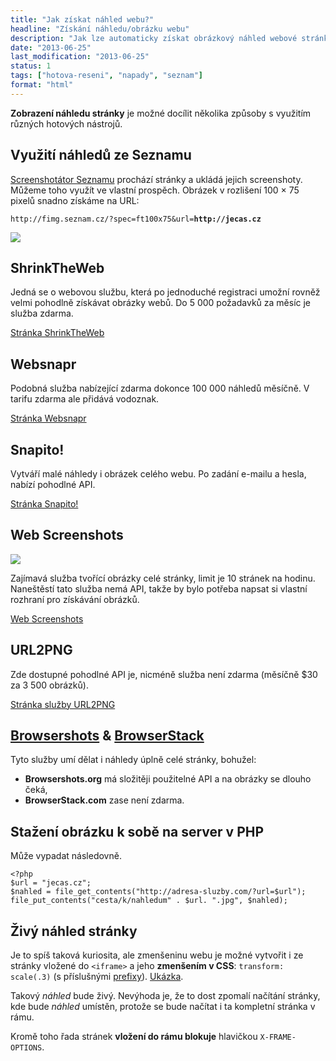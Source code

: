 ```yaml
---
title: "Jak získat náhled webu?"
headline: "Získání náhledu/obrázku webu"
description: "Jak lze automaticky získat obrázkový náhled webové stránky."
date: "2013-06-25"
last_modification: "2013-06-25"
status: 1
tags: ["hotova-reseni", "napady", "seznam"]
format: "html"
---
```


<p><b>Zobrazení náhledu stránky</b> je možné docílit několika způsoby s využitím různých hotových nástrojů.</p>

<h2 id=seznam>Využití náhledů ze Seznamu</h2>
<p><a href='/nahled-seznam'>Screenshotátor Seznamu</a> prochází stránky a ukládá jejich screenshoty. Můžeme toho využít ve vlastní prospěch. Obrázek v rozlišení 100 × 75 pixelů snadno získáme na URL:
<pre><code>http://fimg.seznam.cz/?spec=ft100x75&amp;url=<b>http://jecas.cz</b></code></pre>

<div class=live>
<img src='http://fimg.seznam.cz/?spec=ft100x75&url=http://jecas.cz'>
</div>

<h2 id=shrink>ShrinkTheWeb</h2>
<p>Jedná se o webovou službu, která po jednoduché registraci umožní rovněž velmi pohodlně získávat obrázky webů. Do 5 000 požadavků za měsíc je služba zdarma.

<!--<div class=live>
<img src="http://images.shrinktheweb.com/xino.php?stwembed=1&stwxmax=320&stwymax=240&stwaccesskeyid=15687abbfd12615&stwurl=http://jecas.cz" border=0 />	
</div>-->

<p><a class=button href='http://www.shrinktheweb.com/'>Stránka ShrinkTheWeb</a>

<h2 id=websnapr>Websnapr</h2>
<p>Podobná služba nabízející zdarma dokonce 100 000 náhledů měsíčně. V tarifu zdarma ale přidává vodoznak.
<p><a class=button href='http://www.websnapr.com/'>Stránka Websnapr</a>



<h2 id=snapito>Snapito!</h2>
<p>Vytváří malé náhledy i obrázek celého webu. Po zadání e-mailu a hesla, nabízí pohodlné API.
<!--<div class=live>
<img src='http://api.snapito.com/web/294aa707ee65119289bcdaaddea449ed52fd7d37/mc?url=jecas.cz'>
</div>-->
<p><a class=button href='http://snapito.com/'>Stránka Snapito!</a>



<h2 id=ws>Web Screenshots</h2>
<p><img class=border src='/files/nahledy-webu/ws.png'>
<p>Zajímavá služba tvořící obrázky celé stránky, limit je 10 stránek na hodinu. Naneštěstí tato služba nemá API, takže by bylo potřeba napsat si vlastní rozhraní pro získávání obrázků.
<p><a class=button href='http://ctrlq.org/screenshots/'>Web Screenshots</a>


<h2 id=url2png>URL2PNG</h2>
<p>Zde dostupné pohodlné API je, nicméně služba není zdarma (měsíčně $30 za 3 500 obrázků).
<p><a class=button href='http://url2png.com/'>Stránka služby URL2PNG</a>

<h2><a href='http://browsershots.org/'>Browsershots</a> &amp; <a href='http://www.browserstack.com/'>BrowserStack</a></h2>
<p>Tyto služby umí dělat i náhledy úplně celé stránky, bohužel:

<ul>
<li><b>Browsershots.org</b> má složitěji použitelné API a na obrázky se dlouho čeká,
<li><b>BrowserStack.com</b> zase není zdarma.
</ul>

<h2 id=stazeni-obrazku>Stažení obrázku k sobě na server v PHP</h2>
<p>Může vypadat následovně.
<pre><code>&lt;?php
$url = "jecas.cz";
$nahled = file_get_contents("http://adresa-sluzby.com/?url=$url");
file_put_contents("cesta/k/nahledum" . $url. ".jpg", $nahled);</code></pre>

<h2 id="zivy-nahled">Živý náhled stránky</h2>
<p>Je to spíš taková kuriosita, ale zmenšeninu webu je možné vytvořit i ze stránky vložené do <code>&lt;iframe></code> a jeho <b>zmenšením v CSS</b>: <code>transform: scale(.3)</code> (s příslušnými <a href="/css-prefixy">prefixy</a>). <a href="https://kod.djpw.cz/wqv">Ukázka</a>.</p>

<p>Takový <i>náhled</i> bude živý. Nevýhoda je, že to dost zpomalí načítání stránky, kde bude <i>náhled</i> umístěn, protože se bude načítat i ta kompletní stránka v rámu.</p>

<p>Kromě toho řada stránek <b>vložení do rámu blokuje</b> hlavičkou <code>X-FRAME-OPTIONS</code>.</p>
